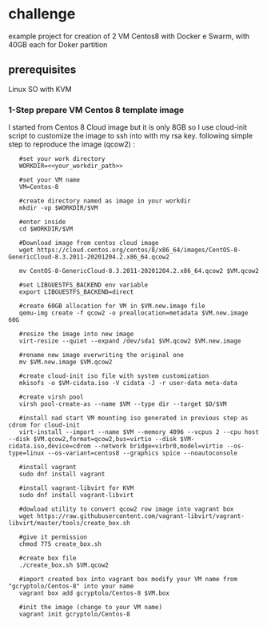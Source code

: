 # challenge
example project for creation of 2 VM Centos8 with Docker e Swarm, with 40GB each for Doker partition


## prerequisites

 Linux SO with KVM
 
### 1-Step prepare VM Centos 8 template image
I started from Centos 8 Cloud image but it is only 8GB so I use cloud-init script to customize the image to ssh into with my rsa key.
following simple step to reproduce the image (qcow2) :
```
   #set your work directory
   WORKDIR=<<your_workdir_path>>
   
   #set your VM name
   VM=Centos-8
   
   #create directory named as image in your workdir
   mkdir -vp $WORKDIR/$VM
   
   #enter inside
   cd $WORKDIR/$VM

   #Download image from centos cloud image
   wget https://cloud.centos.org/centos/8/x86_64/images/CentOS-8-GenericCloud-8.3.2011-20201204.2.x86_64.qcow2

   mv CentOS-8-GenericCloud-8.3.2011-20201204.2.x86_64.qcow2 $VM.qcow2

   #set LIBGUESTFS_BACKEND env variable
   export LIBGUESTFS_BACKEND=direct
   
   #create 60GB allocation for VM in $VM.new.image file
   qemu-img create -f qcow2 -o preallocation=metadata $VM.new.image 60G

   #resize the image into new image
   virt-resize --quiet --expand /dev/sda1 $VM.qcow2 $VM.new.image
   
   #rename new image overwriting the original one
   mv $VM.new.image $VM.qcow2
   
   #create cloud-init iso file with system customization
   mkisofs -o $VM-cidata.iso -V cidata -J -r user-data meta-data
   
   #create virsh pool
   virsh pool-create-as --name $VM --type dir --target $D/$VM
   
   #install nad start VM mounting iso generated in previous step as cdrom for cloud-init
   virt-install --import --name $VM --memory 4096 --vcpus 2 --cpu host --disk $VM.qcow2,format=qcow2,bus=virtio --disk $VM-cidata.iso,device=cdrom --network bridge=virbr0,model=virtio --os-type=linux --os-variant=centos8 --graphics spice --noautoconsole
   
   #install vagrant
   sudo dnf install vagrant
   
   #install vagrant-libvirt for KVM
   sudo dnf install vagrant-libvirt
   
   #dowload utility to convert qcow2 row image into vagrant box
   wget https://raw.githubusercontent.com/vagrant-libvirt/vagrant-libvirt/master/tools/create_box.sh
   
   #give it permission
   chmod 775 create_box.sh 
   
   #create box file
   ./create_box.sh $VM.qcow2
   
   #import created box into vagrant box modify your VM name from "gcryptolo/Centos-8" into your name
   vagrant box add gcryptolo/Centos-8 $VM.box
   
   #init the image (change to your VM name)
   vagrant init gcryptolo/Centos-8
 ```
